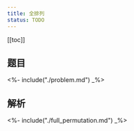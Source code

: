 ```yaml
---
title: 全排列
status: TODO
---
```


[[toc]]

## 题目

<%- include("./problem.md") _%>

## 解析

<%- include("./full_permutation.md") _%>
